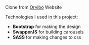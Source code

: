 Clone from [Orvibo](https://www.orvibo.com/en/index.html) Website

Technologies I used in this project:
- **Bootstrap** for making the design
- **SwapperJS** for building carousels
- **SASS** for making changes to css